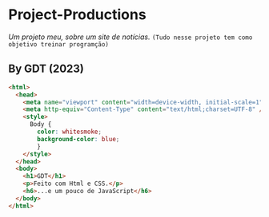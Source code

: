 # Project-Productions

*Um projeto meu, sobre um site de notícias.*
`(Tudo nesse projeto tem como objetivo treinar programção)`

## **By GDT (2023)**

```Html
<html>
  <head>
    <meta name="viewport" content="width=device-width, initial-scale=1" />
    <meta http-equiv="Content-Type" content="text/html;charset=UTF-8" />
    <style>
      Body {
        color: whitesmoke;
        background-color: blue;
        }
    </style>
  </head>
  <body>
    <h1>GDT</h1>
    <p>Feito com Html e CSS.</p>
    <h6>...e um pouco de JavaScript</h6>
  </body>
</html>
```

